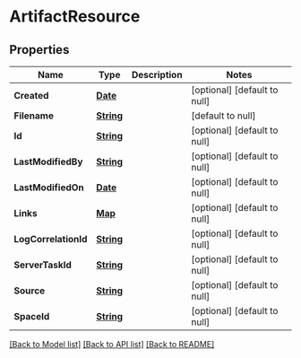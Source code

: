 # ArtifactResource
## Properties

Name | Type | Description | Notes
------------ | ------------- | ------------- | -------------
**Created** | [**Date**](DateTime.md) |  | [optional] [default to null]
**Filename** | [**String**](string.md) |  | [default to null]
**Id** | [**String**](string.md) |  | [optional] [default to null]
**LastModifiedBy** | [**String**](string.md) |  | [optional] [default to null]
**LastModifiedOn** | [**Date**](DateTime.md) |  | [optional] [default to null]
**Links** | [**Map**](string.md) |  | [optional] [default to null]
**LogCorrelationId** | [**String**](string.md) |  | [optional] [default to null]
**ServerTaskId** | [**String**](string.md) |  | [optional] [default to null]
**Source** | [**String**](string.md) |  | [optional] [default to null]
**SpaceId** | [**String**](string.md) |  | [optional] [default to null]

[[Back to Model list]](../README.md#documentation-for-models) [[Back to API list]](../README.md#documentation-for-api-endpoints) [[Back to README]](../README.md)

